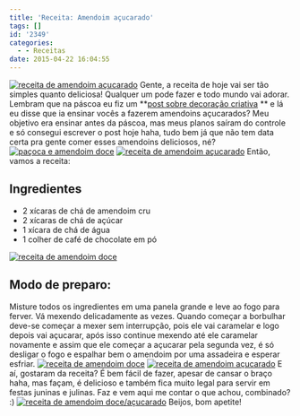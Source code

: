 ```yaml
---
title: 'Receita: Amendoim açucarado'
tags: []
id: '2349'
categories:
  - - Receitas
date: 2015-04-22 16:04:55
---
```


[![receita de amendoim açucarado ](http://natalia.blog.br/wp-content/uploads/2015/04/DSC03666-1024x768.jpg)](http://natalia.blog.br/wp-content/uploads/2015/04/DSC03666.jpg) Gente, a receita de hoje vai ser tão simples quanto deliciosa! Qualquer um pode fazer e todo mundo vai adorar. Lembram que na páscoa eu fiz um **[post sobre decoração criativa](http://natalia.blog.br/2015/03/30/decoracao-criativa-para-a-pascoa/ "post sobre decoração criativa ") ** e lá eu disse que ia ensinar vocês a fazerem amendoins açucarados? Meu objetivo era ensinar antes da páscoa, mas meus planos saíram do controle e só consegui escrever o post hoje haha, tudo bem já que não tem data certa pra gente comer esses amendoins deliciosos, né? [![paçoca e amendoim doce](http://natalia.blog.br/wp-content/uploads/2015/04/DSC03660-1024x768.jpg)](http://natalia.blog.br/wp-content/uploads/2015/04/DSC03660.jpg) [![receita de amendoim açucarado ](http://natalia.blog.br/wp-content/uploads/2015/04/DSC03667-1024x768.jpg)](http://natalia.blog.br/wp-content/uploads/2015/04/DSC03667.jpg) Então, vamos a receita:

## Ingredientes

*   2 xícaras de chá de amendoim cru
*   2 xícaras de chá de açúcar
*   1 xícara de chá de água
*   1 colher de café de chocolate em pó

[![receita de amendoim doce ](http://natalia.blog.br/wp-content/uploads/2015/04/DSC03663-1024x768.jpg)](http://natalia.blog.br/wp-content/uploads/2015/04/DSC03663.jpg)

## Modo de preparo:

Misture todos os ingredientes em uma panela grande e leve ao fogo para ferver. Vá mexendo delicadamente as vezes. Quando começar a borbulhar deve-se começar a mexer sem interrupção, pois ele vai caramelar e logo depois vai açucarar, após isso continue mexendo até ele caramelar novamente e assim que ele começar a açucarar pela segunda vez, é só desligar o fogo e espalhar bem o amendoim por uma assadeira e esperar esfriar. [![receita de amendoim doce](http://natalia.blog.br/wp-content/uploads/2015/04/DSC03662-1024x768.jpg)](http://natalia.blog.br/wp-content/uploads/2015/04/DSC03662.jpg) [![receita de amendoim açucarado ](http://natalia.blog.br/wp-content/uploads/2015/04/DSC03659-1024x768.jpg)](http://natalia.blog.br/wp-content/uploads/2015/04/DSC03659.jpg) E aí, gostaram da receita? É bem fácil de fazer, apesar de cansar o braço haha, mas façam, é delicioso e também fica muito legal para servir em festas juninas e julinas. Faz e vem aqui me contar o que achou, combinado? :) [![receita de amendoim doce/açucarado ](http://natalia.blog.br/wp-content/uploads/2015/04/DSC03664-1024x768.jpg)](http://natalia.blog.br/wp-content/uploads/2015/04/DSC03664.jpg) Beijos, bom apetite!
